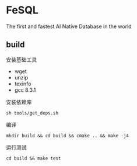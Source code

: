 # FeSQL

The first and fastest AI Native Database in the world

## build 

安装基础工具
* wget
* unzip
* texinfo
* gcc 8.3.1

安装依赖库

```
sh tools/get_deps.sh
```

编译

```
mkdir build && cd build && cmake .. && make -j4
```

运行测试

```
cd build && make test
```


